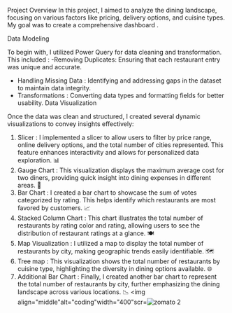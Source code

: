 Project Overview
In this project, I aimed to analyze the dining landscape, focusing on various factors like pricing, delivery options, and cuisine types. My goal was to create a comprehensive dashboard .

Data Modeling

To begin with, I utilized Power Query for data cleaning and transformation. This included :
-Removing Duplicates: Ensuring that each restaurant entry was unique and accurate.
- Handling Missing Data : Identifying and addressing gaps in the dataset to maintain data integrity.
- Transformations : Converting data types and formatting fields for better usability.
 Data Visualization

Once the data was clean and structured, I created several dynamic visualizations to convey insights effectively:

1. Slicer : I implemented a slicer to allow users to filter by price range, online delivery options, and the total number of cities represented. This feature enhances interactivity and allows for personalized data exploration. 📊
2. Gauge Chart : This visualization displays the maximum average cost for two diners, providing quick insight into dining expenses in different areas. 🎯
3. Bar Chart : I created a bar chart to showcase the sum of votes categorized by rating. This helps identify which restaurants are most favored by customers. 📈
4. Stacked Column Chart : This chart illustrates the total number of restaurants by rating color and rating, allowing users to see the distribution of restaurant ratings at a glance. 🍽️
5. Map Visualization : I utilized a map to display the total number of restaurants by city, making geographic trends easily identifiable. 🗺️
6. Tree map : This visualization shows the total number of restaurants by cuisine type, highlighting the diversity in dining options available. 🌐
7. Additional Bar Chart : Finally, I created another bar chart to represent the total number of restaurants by city, further emphasizing the dining landscape across various locations. 📉
<img align="middle"alt="coding"width="400"scr=![zomato 2](https://github.com/user-attachments/assets/cc146380-f92c-4b0f-a25e-4d3ea3f701f2)

